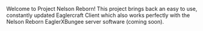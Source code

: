 Welcome to Project Nelson Reborn!
This project brings back an easy to use, constantly updated Eaglercraft Client which also works
perfectly with the Nelson Reborn EaglerXBungee server software (coming soon).
